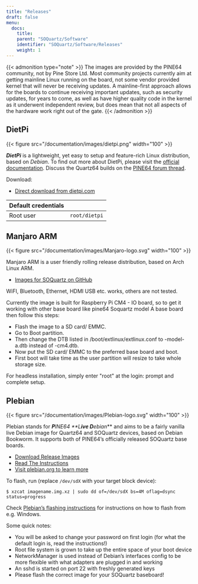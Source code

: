 ```yaml
---
title: "Releases"
draft: false
menu:
  docs:
    title:
    parent: "SOQuartz/Software"
    identifier: "SOQuartz/Software/Releases"
    weight: 1
---
```


{{< admonition type="note" >}}
 The images are provided by the PINE64 community, not by Pine Store Ltd. Most community projects currently aim at getting mainline Linux running on the board, not some vendor provided kernel that will never be receiving updates. A mainline-first approach allows for the boards to continue receiving important updates, such as security updates, for years to come, as well as have higher quality code in the kernel as it underwent independent review, but does mean that not all aspects of the hardware work right out of the gate.
{{< /admonition >}}

## DietPi

{{< figure src="/documentation/images/dietpi.png" width="100" >}}

***DietPi*** is a lightweight, yet easy to setup and feature-rich Linux distribution, based on _Debian_. To find out more about DietPi, please visit the [official documentation](https://dietpi.com/docs/). Discuss the Quartz64 builds on the [PINE64 forum thread](https://forum.pine64.org/showthread.php?tid=17601).

Download:

* [Direct download from dietpi.com](https://dietpi.com/downloads/images/DietPi_SOQuartz-ARMv8-Bookworm.img.xz)

| Default credentials | |
| -------- | ------- |
| Root user | `root/dietpi` |

## Manjaro ARM

{{< figure src="/documentation/images/Manjaro-logo.svg" width="100" >}}

Manjaro ARM is a user friendly rolling release distribution, based on Arch Linux ARM.

* [Images for SOQuartz on GitHub](https://github.com/manjaro-arm/soquartz-cm4-images/releases)

WiFI, Bluetooth, Ethernet, HDMI USB etc. works, others are not tested. 

Currently the image is built for Raspberry Pi CM4 - IO board, so to get it working with other base board like pine64 Soquartz model A base board then follow this steps:

* Flash the image to a SD card/ EMMC.
* Go to Boot partition.
* Then change the DTB listed in /boot/extlinux/extlinux.conf to -model-a.dtb instead of -cm4.dtb.
* Now put the SD card/ EMMC to the preferred base board and boot.
* First boot will take time as the user partition will resize to take whole storage size.

For headless installation, simply enter "root" at the login: prompt and complete setup.

## Plebian

{{< figure src="/documentation/images/Plebian-logo.svg" width="100" >}}

Plebian stands for ***P****INE64 **L****ive D****ebian*** and aims to be a fairly vanilla live Debian image for Quartz64 and SOQuartz devices, based on Debian Bookworm. It supports both of PINE64’s officially released SOQuartz base boards.

* [Download Release Images](https://github.com/Plebian-Linux/quartz64-images/releases)
* [Read The Instructions](https://github.com/Plebian-Linux/quartz64-images/blob/main/RUNNING.md)
* [Visit plebian.org to learn more](https://plebian.org/)

To flash, run (replace `/dev/sdX` with your target block device):

```console
$ xzcat imagename.img.xz | sudo dd of=/dev/sdX bs=4M oflag=dsync status=progress
```

Check [Plebian’s flashing instructions](https://plebian.org/flashing/) for instructions on how to flash from e.g. Windows.

Some quick notes:

* You will be asked to change your password on first login (for what the default login is, read the instructions!)
* Root file system is grown to take up the entire space of your boot device
* NetworkManager is used instead of Debian’s interfaces config to be more flexible with what adapters are plugged in and working
* An sshd is started on port 22 with freshly generated keys
* Please flash the correct image for your SOQuartz baseboard!
